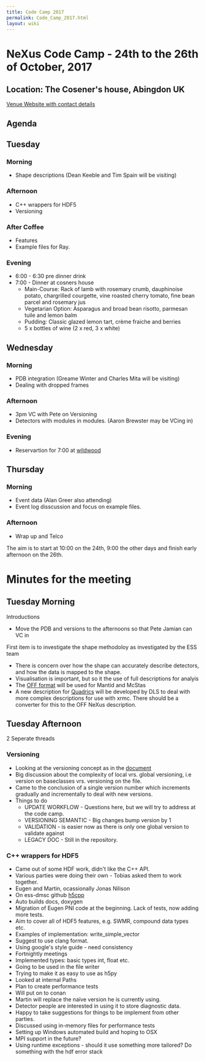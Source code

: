 ```yaml
---
title: Code Camp 2017
permalink: Code_Camp_2017.html
layout: wiki
---
```


NeXus Code Camp - 24th to the 26th of October, 2017
===================================================

Location: The Cosener's house, Abingdon UK
-----------------------------------------

[Venue Website with contact details](http://www.stfc.ac.uk/about-us/where-we-work/rutherford-appleton-laboratory/the-cosener-s-house/)

Agenda
------

## Tuesday

### Morning
  * Shape descriptions (Dean Keeble and Tim Spain will be visiting)

### Afternoon
  * C++ wrappers for HDF5 
  * Versioning

### After Coffee
  * Features
  * Example files for Ray.
  
### Evening
  * 6:00 - 6:30 pre dinner drink
  * 7:00 - Dinner at cosners house
    * Main-Course: Rack of lamb with rosemary crumb, dauphinoise potato, chargrilled courgette, vine roasted cherry tomato, fine bean parcel and rosemary jus
    * Vegetarian Option: Asparagus and broad bean risotto, parmesan tuile and lemon balm
    * Pudding: Classic glazed lemon tart, crème fraiche and berries
    *	5 x bottles of wine (2 x red, 3 x white)

## Wednesday

### Morning 
  * PDB integration (Greame Winter and Charles Mita will be visiting)
  * Dealing with dropped frames

### Afternoon
  * 3pm VC with Pete on Versioning
  * Detectors with modules in modules. (Aaron Brewster may be VCing in)

### Evening
  * Reservartion for 7:00 at [wildwood](https://wildwoodrestaurants.co.uk/restaurant/abingdon/)

## Thursday

### Morning
  * Event data (Alan Greer also attending)
  * Event log disscussion and focus on example files.

### Afternoon
  * Wrap up and Telco

The aim is to start at 10:00 on the 24th, 9:00 the other days and finish early afternoon on the 26th.


Minutes for the meeting
=======================

## Tuesday Morning

Introductions
  * Move the PDB and versions to the afternoons so that Pete Jamian can VC in
  
First item is to investigate the shape methodoloy as investigated by the ESS team
  * There is concern over how the shape can accurately describe detectors, and how the data is mapped to the shape.
  * Visualisation is important, but so it the use of full descriptions for analyis
  * The [OFF format](https://en.wikipedia.org/wiki/OFF_(file_format)) will be used for Mantid and McStas
  * A new description for [Quadrics](https://github.com/golosio/xrmc/wiki/User-guide#the-quadric-array-file) will be developed by DLS to deal with more complex descriptions for use with xrmc.  There should be a converter for this to the OFF NeXus description. 
  
## Tuesday Afternoon

2 Seperate threads

### Versioning
  * Looking at the versioning concept as in the [document](http://www.nexusformat.org/NIAC2016Minutes.html)
  * Big discussion about the complexity of local vrs. global versioning, i.e version on baseclasses vrs. versioning on the file.
  * Came to the conclusion of a single version number which increments gradually and incrementally to deal with new versions.
  * Things to do
    * UPDATE WORKFLOW - Questions here, but we will try to address at the code camp.
    * VERSIONING SEMANTIC - Big changes bump version by 1
    * VALIDATION - is easier now as there is only one global version to validate against
    * LEGACY DOC - Still in the repository.

### C++ wrappers for HDF5
  * Came out of some HDF work, didn't like the C++ API.
  * Various parties were doing their own - Tobias asked them to work together.
  * Eugen and Martin, ocassionally Jonas Nilison
  * On ess-dmsc github [h5cpp](https://github.com/ess-dmsc/h5cpp)
  * Auto builds docs, doxygen
  * Migration of Eugen PNI code at the beginning. Lack of tests, now adding more tests.
  * Aim to cover all of HDF5 features, e.g. SWMR, compound data types etc.
  * Examples of implementation: write_simple_vector
  * Suggest to use clang format.
  * Using google's style guide - need consistency
  * Fortnightly meetings
  * Implemented types: basic types int, float etc.
  * Going to be used in the file writer
  * Trying to make it as easy to use as h5py
  * Looked at internal Paths
  * Plan to create performance tests
  * Will put on to conan
  * Martin will replace the naïve version he is currently using.
  * Detector people are interested in using it to store diagnostic data.
  * Happy to take suggestions for things to be implement from other parties.
  * Discussed using in-memory files for performance tests
  * Setting up Windows automated build and hoping to OSX
  * MPI support in the future?
  * Using runtime exceptions - should it use something more tailored? Do something with the hdf error stack
